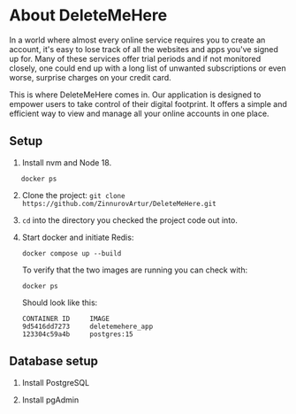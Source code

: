 # About DeleteMeHere

In a world where almost every online service requires you to create an account, it's easy to lose track of all the websites and apps you've signed up for. Many of these services offer trial periods and if not monitored closely, one could end up with a long list of unwanted subscriptions or even worse, surprise charges on your credit card.

This is where DeleteMeHere comes in. Our application is designed to empower users to take control of their digital footprint. It offers a simple and efficient way to view and manage all your online accounts in one place.

## Setup

1. Install nvm and Node 18.

```shell
   docker ps
```

2. Clone the project: `git clone https://github.com/ZinnurovArtur/DeleteMeHere.git`

3. `cd` into the directory you checked the project code out into.

4. Start docker and initiate Redis:
   ```shell
   docker compose up --build
   ```
   To verify that the two images are running you can check with:
   ```shell
   docker ps
   ```
   Should look like this:
   ```
   CONTAINER ID     IMAGE
   9d5416dd7273     deletemehere_app
   123304c59a4b     postgres:15
   ```

## Database setup

1.  Install PostgreSQL

2.  Install pgAdmin
